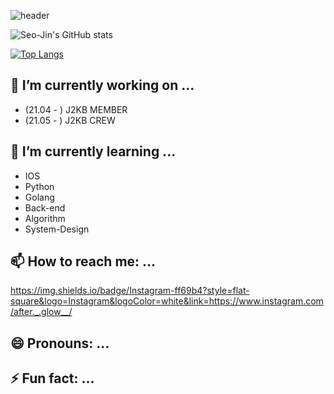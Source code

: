 ![header](https://capsule-render.vercel.app/api?type=slice&color=timeAuto&height=300&section=header&text=SeoJin%20Hwang's%20%20Github&fontSize=60&fontAlign=40&fontAlignY=11&rotate=20)


![Seo-Jin's GitHub stats](https://github-readme-stats.vercel.app/api?username=Seo-Jin&theme=radical&show_icons=true)



[![Top Langs](https://github-readme-stats.vercel.app/api/top-langs/?username=Seo-Jin&layout=compact)](https://github.com/anuraghazra/github-readme-stats)


<!--
**swiftie1230/swiftie1230** is a ✨ _special_ ✨ repository because its `README.md` (this file) appears on your GitHub profile.

Here are some ideas to get you started:
-->

## 🔭 I’m currently working on ...
* (21.04 - ) J2KB MEMBER
* (21.05 - ) J2KB CREW

## 🌱 I’m currently learning ...
* IOS
* Python
* Golang
* Back-end
* Algorithm
* System-Design

## 📫 How to reach me: ...
https://img.shields.io/badge/Instagram-ff69b4?style=flat-square&logo=Instagram&logoColor=white&link=https://www.instagram.com/after._.glow__/

## 😄 Pronouns: ...
## ⚡ Fun fact: ...

